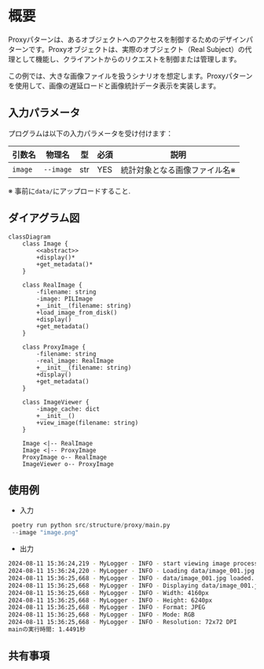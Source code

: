 # 概要

Proxyパターンは、あるオブジェクトへのアクセスを制御するためのデザインパターンです。Proxyオブジェクトは、実際のオブジェクト（Real Subject）の代理として機能し、クライアントからのリクエストを制御または管理します。

この例では、大きな画像ファイルを扱うシナリオを想定します。Proxyパターンを使用して、画像の遅延ロードと画像統計データ表示を実装します。

## 入力パラメータ

プログラムは以下の入力パラメータを受け付けます：

| 引数名 | 物理名 | 型 | 必須 | 説明 |
| --- | --- | --- | --- | --- |
| `image` | `--image` | str | YES  | 統計対象となる画像ファイル名※ |

※ 事前に`data/`にアップロードすること.

## ダイアグラム図

```mermaid
classDiagram
    class Image {
        <<abstract>>
        +display()*
        +get_metadata()*
    }

    class RealImage {
        -filename: string
        -image: PILImage
        +__init__(filename: string)
        +load_image_from_disk()
        +display()
        +get_metadata()
    }

    class ProxyImage {
        -filename: string
        -real_image: RealImage
        +__init__(filename: string)
        +display()
        +get_metadata()
    }

    class ImageViewer {
        -image_cache: dict
        +__init__()
        +view_image(filename: string)
    }

    Image <|-- RealImage
    Image <|-- ProxyImage
    ProxyImage o-- RealImage
    ImageViewer o-- ProxyImage
```

## 使用例

* 入力

```python
 poetry run python src/structure/proxy/main.py
 --image "image.png"
```

* 出力

```sh
2024-08-11 15:36:24,219 - MyLogger - INFO - start viewing image processor.
2024-08-11 15:36:24,220 - MyLogger - INFO - Loading data/image_001.jpg from disk...
2024-08-11 15:36:25,668 - MyLogger - INFO - data/image_001.jpg loaded.
2024-08-11 15:36:25,668 - MyLogger - INFO - Displaying data/image_001.jpg
2024-08-11 15:36:25,668 - MyLogger - INFO - Width: 4160px
2024-08-11 15:36:25,668 - MyLogger - INFO - Height: 6240px
2024-08-11 15:36:25,668 - MyLogger - INFO - Format: JPEG
2024-08-11 15:36:25,668 - MyLogger - INFO - Mode: RGB
2024-08-11 15:36:25,668 - MyLogger - INFO - Resolution: 72x72 DPI
mainの実行時間: 1.4491秒
```

## 共有事項
